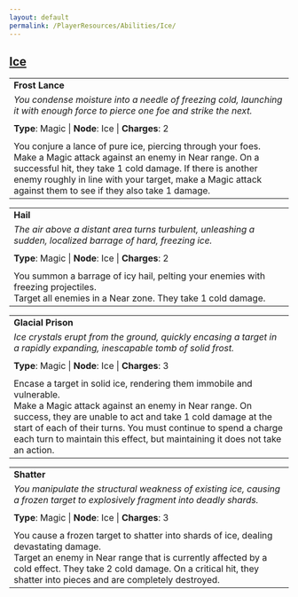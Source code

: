 ```yaml
---
layout: default
permalink: /PlayerResources/Abilities/Ice/
---
```

## [Ice](#Ice)

|                                                                                                                                                            |
| :--------------------------------------------------------------------------------------------------------- |
| **Frost Lance** |
| *You condense moisture into a needle of freezing cold, launching it with enough force to pierce one foe and strike the next.* |
| |
| **Type**: Magic \| **Node**: Ice \| **Charges**: 2 |
| |
| You conjure a lance of pure ice, piercing through your foes.<br>Make a Magic attack against an enemy in Near range. On a successful hit, they take 1 cold damage. If there is another enemy roughly in line with your target, make a Magic attack against them to see if they also take 1 damage. |

|                                                                                                                                                            |
| :--------------------------------------------------------------------------------------------------------- |
| **Hail** |
| *The air above a distant area turns turbulent, unleashing a sudden, localized barrage of hard, freezing ice.* |
| |
| **Type**: Magic \| **Node**: Ice \| **Charges**: 2 |
| |
| You summon a barrage of icy hail, pelting your enemies with freezing projectiles.<br>Target all enemies in a Near zone. They take 1 cold damage. |

|                                                                                                                                                            |
| :--------------------------------------------------------------------------------------------------------- |
| **Glacial Prison** |
| *Ice crystals erupt from the ground, quickly encasing a target in a rapidly expanding, inescapable tomb of solid frost.* |
| |
| **Type**: Magic \| **Node**: Ice \| **Charges**: 3 |
| |
| Encase a target in solid ice, rendering them immobile and vulnerable.<br>Make a Magic attack against an enemy in Near range. On success, they are unable to act and take 1 cold damage at the start of each of their turns. You must continue to spend a charge each turn to maintain this effect, but maintaining it does not take an action. |

|                                                                                                                                                            |
| :--------------------------------------------------------------------------------------------------------- |
| **Shatter** |
| *You manipulate the structural weakness of existing ice, causing a frozen target to explosively fragment into deadly shards.* |
| |
| **Type**: Magic \| **Node**: Ice \| **Charges**: 3 |
| |
| You cause a frozen target to shatter into shards of ice, dealing devastating damage.<br>Target an enemy in Near range that is currently affected by a cold effect. They take 2 cold damage. On a critical hit, they shatter into pieces and are completely destroyed. |